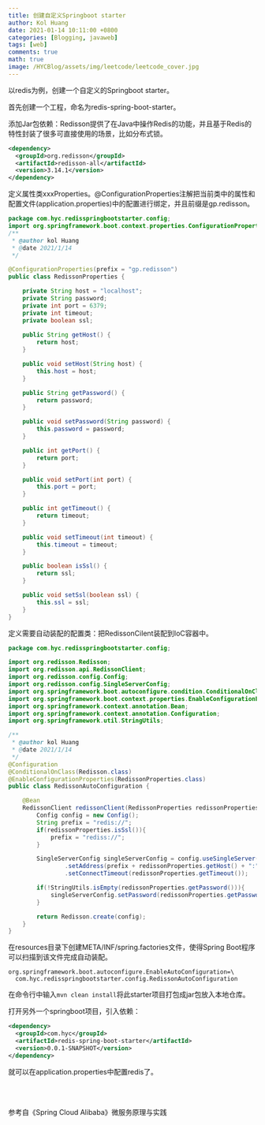 ```yaml
---
title: 创建自定义Springboot starter
author: Kol Huang
date: 2021-01-14 10:11:00 +0800
categories: [Blogging, javaweb]
tags: [web]
comments: true
math: true
image: /HYCBlog/assets/img/leetcode/leetcode_cover.jpg
---
```






以redis为例，创建一个自定义的Springboot starter。

首先创建一个工程，命名为redis-spring-boot-starter。

添加Jar包依赖：Redisson提供了在Java中操作Redis的功能，并且基于Redis的特性封装了很多可直接使用的场景，比如分布式锁。

```xml
<dependency>
  <groupId>org.redisson</groupId>
  <artifactId>redisson-all</artifactId>
  <version>3.14.1</version>
</dependency>
```

定义属性类xxxProperties。@ConfigurationProperties注解把当前类中的属性和配置文件(application.properties)中的配置进行绑定，并且前缀是gp.redisson。

```java
package com.hyc.redisspringbootstarter.config;
import org.springframework.boot.context.properties.ConfigurationProperties;
/**
 * @author kol Huang
 * @date 2021/1/14
 */

@ConfigurationProperties(prefix = "gp.redisson")
public class RedissonProperties {

    private String host = "localhost";
    private String password;
    private int port = 6379;
    private int timeout;
    private boolean ssl;
  
    public String getHost() {
        return host;
    }

    public void setHost(String host) {
        this.host = host;
    }

    public String getPassword() {
        return password;
    }

    public void setPassword(String password) {
        this.password = password;
    }

    public int getPort() {
        return port;
    }

    public void setPort(int port) {
        this.port = port;
    }

    public int getTimeout() {
        return timeout;
    }

    public void setTimeout(int timeout) {
        this.timeout = timeout;
    }

    public boolean isSsl() {
        return ssl;
    }

    public void setSsl(boolean ssl) {
        this.ssl = ssl;
    }
}

```



定义需要自动装配的配置类：把RedissonCilent装配到IoC容器中。

```java
package com.hyc.redisspringbootstarter.config;

import org.redisson.Redisson;
import org.redisson.api.RedissonClient;
import org.redisson.config.Config;
import org.redisson.config.SingleServerConfig;
import org.springframework.boot.autoconfigure.condition.ConditionalOnClass;
import org.springframework.boot.context.properties.EnableConfigurationProperties;
import org.springframework.context.annotation.Bean;
import org.springframework.context.annotation.Configuration;
import org.springframework.util.StringUtils;

/**
 * @author kol Huang
 * @date 2021/1/14
 */
@Configuration
@ConditionalOnClass(Redisson.class)
@EnableConfigurationProperties(RedissonProperties.class)
public class RedissonAutoConfiguration {

    @Bean
    RedissonClient redissonClient(RedissonProperties redissonProperties){
        Config config = new Config();
        String prefix = "redis://";
        if(redissonProperties.isSsl()){
            prefix = "rediss://";
        }

        SingleServerConfig singleServerConfig = config.useSingleServer()
                .setAddress(prefix + redissonProperties.getHost() + ":" + redissonProperties.getPort())
                .setConnectTimeout(redissonProperties.getTimeout());

        if(!StringUtils.isEmpty(redissonProperties.getPassword())){
            singleServerConfig.setPassword(redissonProperties.getPassword());
        }

        return Redisson.create(config);
    }
}

```



在resources目录下创建META/INF/spring.factories文件，使得Spring Boot程序可以扫描到该文件完成自动装配。

```properties
org.springframework.boot.autoconfigure.EnableAutoConfiguration=\
  com.hyc.redisspringbootstarter.config.RedissonAutoConfiguration
```



在命令行中输入`mvn clean install`将此starter项目打包成jar包放入本地仓库。

打开另外一个springboot项目，引入依赖：

```xml
<dependency>
  <groupId>com.hyc</groupId>
  <artifactId>redis-spring-boot-starter</artifactId>
  <version>0.0.1-SNAPSHOT</version>
</dependency>
```

就可以在application.properties中配置redis了。



</br>

</br>

参考自《Spring Cloud Alibaba》微服务原理与实践